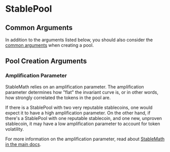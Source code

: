 # StablePool

## Common Arguments

In addition to the arguments listed below, you should also consider the [common arguments](./#common-arguments) when creating a pool.&#x20;

## Pool Creation Arguments

### Amplification Parameter

StableMath relies on an amplification parameter. The amplification parameter determines how "flat" the invariant curve is, or in other words, how strongly correlated the tokens in the pool are.&#x20;

If there is a StablePool with two very reputable stablecoins, one would expect it to have a high amplification parameter. On the other hand, if there's a StablePool with one reputable stablecoin, and one new, unproven stablecoin, it may have a low amplification parameter to account for token volatility.&#x20;

For more information on the amplification parameter, read about [StableMath in the main docs](https://docs.balancer.fi/concepts/math/stable-math).&#x20;
